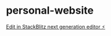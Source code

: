 # personal-website

[Edit in StackBlitz next generation editor ⚡️](https://stackblitz.com/~/github.com/shoaibarif1/personal-website)